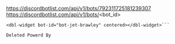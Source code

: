 https://discordbotlist.com/api/v1/bots/792311725181239307
https://discordbotlist.com/api/v1/bots/<bot_id>

```<script src="https://teamjoelee.github.io/discordbotlist/widget.js" async></script>
<dbl-widget bot-id="bot-jet-brawley" centered></dbl-widget>```

Deleted Powerd By
